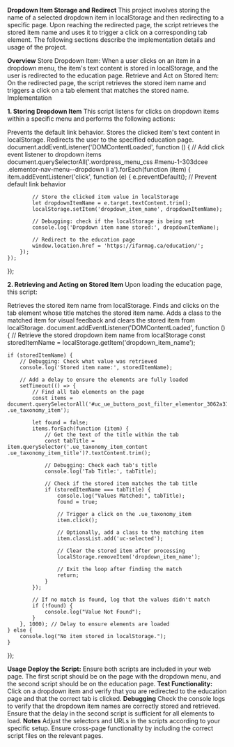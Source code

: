 **Dropdown Item Storage and Redirect**
This project involves storing the name of a selected dropdown item in localStorage and then redirecting to a specific page. Upon reaching the redirected page, the script retrieves the stored item name and uses it to trigger a click on a corresponding tab element. The following sections describe the implementation details and usage of the project.

**Overview**
Store Dropdown Item: When a user clicks on an item in a dropdown menu, the item's text content is stored in localStorage, and the user is redirected to the education page.
Retrieve and Act on Stored Item: On the redirected page, the script retrieves the stored item name and triggers a click on a tab element that matches the stored name.
Implementation


**1. Storing Dropdown Item**
This script listens for clicks on dropdown items within a specific menu and performs the following actions:

Prevents the default link behavior.
Stores the clicked item's text content in localStorage.
Redirects the user to the specified education page.
document.addEventListener('DOMContentLoaded', function () {
    // Add click event listener to dropdown items
    document.querySelectorAll('.wordpress_menu_css #menu-1-303dcee .elementor-nav-menu--dropdown li a').forEach(function (item) {
        item.addEventListener('click', function (e) {
            e.preventDefault(); // Prevent default link behavior

            // Store the clicked item value in localStorage
            let dropdownItemName = e.target.textContent.trim();
            localStorage.setItem('dropdown_item_name', dropdownItemName);

            // Debugging: check if the localStorage is being set
            console.log('Dropdown item name stored:', dropdownItemName);

            // Redirect to the education page
            window.location.href = 'https://ifarmag.ca/education/';
        });
    });
});


**2. Retrieving and Acting on Stored Item**
Upon loading the education page, this script:

Retrieves the stored item name from localStorage.
Finds and clicks on the tab element whose title matches the stored item name.
Adds a class to the matched item for visual feedback and clears the stored item from localStorage.
document.addEventListener('DOMContentLoaded', function () {
    // Retrieve the stored dropdown item name from localStorage
    const storedItemName = localStorage.getItem('dropdown_item_name');

    if (storedItemName) {
        // Debugging: Check what value was retrieved
        console.log('Stored item name:', storedItemName);

        // Add a delay to ensure the elements are fully loaded
        setTimeout(() => {
            // Find all tab elements on the page
            const items = document.querySelectorAll('#uc_ue_buttons_post_filter_elementor_3062a31 .ue_taxonomy_item');

            let found = false;
            items.forEach(function (item) {
                // Get the text of the title within the tab
                const tabTitle = item.querySelector('.ue_taxonomy_item_content .ue_taxonomy_item_title')?.textContent.trim();

                // Debugging: Check each tab's title
                console.log('Tab Title:', tabTitle);

                // Check if the stored item matches the tab title
                if (storedItemName === tabTitle) {
                    console.log("Values Matched:", tabTitle);
                    found = true;

                    // Trigger a click on the .ue_taxonomy_item
                    item.click();

                    // Optionally, add a class to the matching item
                    item.classList.add('uc-selected');

                    // Clear the stored item after processing
                    localStorage.removeItem('dropdown_item_name');

                    // Exit the loop after finding the match
                    return;
                }
            });

            // If no match is found, log that the values didn't match
            if (!found) {
                console.log("Value Not Found");
            }
        }, 1000); // Delay to ensure elements are loaded
    } else {
        console.log("No item stored in localStorage.");
    }
});

**Usage**
**Deploy the Script:** Ensure both scripts are included in your web page. The first script should be on the page with the dropdown menu, and the second script should be on the education page.
**Test Functionality:** Click on a dropdown item and verify that you are redirected to the education page and that the correct tab is clicked.
**Debugging**
Check the console logs to verify that the dropdown item names are correctly stored and retrieved.
Ensure that the delay in the second script is sufficient for all elements to load.
**Notes**
Adjust the selectors and URLs in the scripts according to your specific setup.
Ensure cross-page functionality by including the correct script files on the relevant pages.
